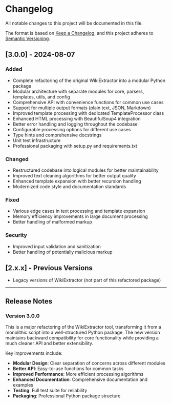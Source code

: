 # Changelog

All notable changes to this project will be documented in this file.

The format is based on [Keep a Changelog](https://keepachangelog.com/en/1.0.0/),
and this project adheres to [Semantic Versioning](https://semver.org/spec/v2.0.0.html).

## [3.0.0] - 2024-08-07

### Added
- Complete refactoring of the original WikiExtractor into a modular Python package
- Modular architecture with separate modules for core, parsers, templates, utils, and config
- Comprehensive API with convenience functions for common use cases
- Support for multiple output formats (plain text, JSON, Markdown)
- Improved template processing with dedicated TemplateProcessor class
- Enhanced HTML processing with BeautifulSoup4 integration
- Better error handling and logging throughout the codebase
- Configurable processing options for different use cases
- Type hints and comprehensive docstrings
- Unit test infrastructure
- Professional packaging with setup.py and requirements.txt

### Changed
- Restructured codebase into logical modules for better maintainability
- Improved text cleaning algorithms for better output quality
- Enhanced template expansion with better recursion handling
- Modernized code style and documentation standards

### Fixed
- Various edge cases in text processing and template expansion
- Memory efficiency improvements in large document processing
- Better handling of malformed markup

### Security
- Improved input validation and sanitization
- Better handling of potentially malicious markup

## [2.x.x] - Previous Versions
- Legacy versions of WikiExtractor (not part of this refactored package)

---

## Release Notes

### Version 3.0.0
This is a major refactoring of the WikiExtractor tool, transforming it from a monolithic script into a well-structured Python package. The new version maintains backward compatibility for core functionality while providing a much cleaner API and better extensibility.

Key improvements include:
- **Modular Design**: Clear separation of concerns across different modules
- **Better API**: Easy-to-use functions for common tasks
- **Improved Performance**: More efficient processing algorithms
- **Enhanced Documentation**: Comprehensive documentation and examples
- **Testing**: Full test suite for reliability
- **Packaging**: Professional Python package structure
